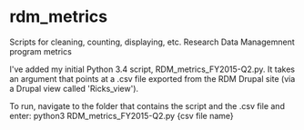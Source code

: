 # rdm_metrics
Scripts for cleaning, counting, displaying, etc. Research Data Managemnent program metrics

I've added my initial Python 3.4 script, RDM_metrics_FY2015-Q2.py. It takes an argument that points at a .csv file exported from the RDM Drupal site (via a Drupal view called 'Ricks_view').

To run, navigate to the folder that contains the script and the .csv file and enter:
python3 RDM_metrics_FY2015-Q2.py {csv file name}

